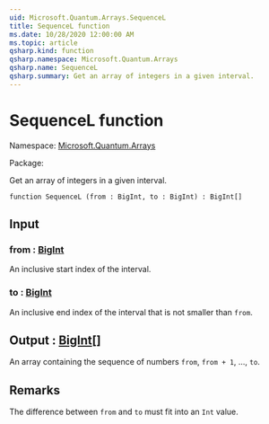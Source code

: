 ```yaml
---
uid: Microsoft.Quantum.Arrays.SequenceL
title: SequenceL function
ms.date: 10/28/2020 12:00:00 AM
ms.topic: article
qsharp.kind: function
qsharp.namespace: Microsoft.Quantum.Arrays
qsharp.name: SequenceL
qsharp.summary: Get an array of integers in a given interval.
---
```


# SequenceL function

Namespace: [Microsoft.Quantum.Arrays](xref:Microsoft.Quantum.Arrays)

Package: [](https://nuget.org/packages/)


Get an array of integers in a given interval.

```qsharp
function SequenceL (from : BigInt, to : BigInt) : BigInt[]
```


## Input

### from : [BigInt](xref:microsoft.quantum.lang-ref.bigint)

An inclusive start index of the interval.


### to : [BigInt](xref:microsoft.quantum.lang-ref.bigint)

An inclusive end index of the interval that is not smaller than `from`.



## Output : [BigInt](xref:microsoft.quantum.lang-ref.bigint)[]

An array containing the sequence of numbers `from`, `from + 1`, ...,`to`.

## Remarks

The difference between `from` and `to` must fit into an `Int` value.